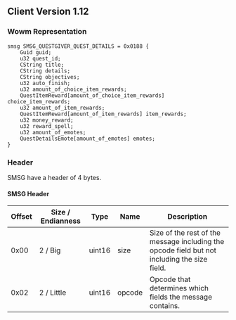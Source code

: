 ## Client Version 1.12

### Wowm Representation
```rust,ignore
smsg SMSG_QUESTGIVER_QUEST_DETAILS = 0x0188 {
    Guid guid;    
    u32 quest_id;    
    CString title;    
    CString details;    
    CString objectives;    
    u32 auto_finish;    
    u32 amount_of_choice_item_rewards;    
    QuestItemReward[amount_of_choice_item_rewards] choice_item_rewards;    
    u32 amount_of_item_rewards;    
    QuestItemReward[amount_of_item_rewards] item_rewards;    
    u32 money_reward;    
    u32 reward_spell;    
    u32 amount_of_emotes;    
    QuestDetailsEmote[amount_of_emotes] emotes;    
}

```
### Header
SMSG have a header of 4 bytes.

#### SMSG Header
| Offset | Size / Endianness | Type   | Name   | Description |
| ------ | ----------------- | ------ | ------ | ----------- |
| 0x00   | 2 / Big           | uint16 | size   | Size of the rest of the message including the opcode field but not including the size field.|
| 0x02   | 2 / Little        | uint16 | opcode | Opcode that determines which fields the message contains.|
